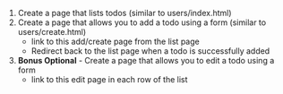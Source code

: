 1. Create a page that lists todos (similar to users/index.html)
2. Create a page that allows you to add a todo using a form (similar to users/create.html)
   - link to this add/create page from the list page
   - Redirect back to the list page when a todo is successfully added
3. **Bonus Optional** - Create a page that allows you to edit a todo using a form
   - link to this edit page in each row of the list